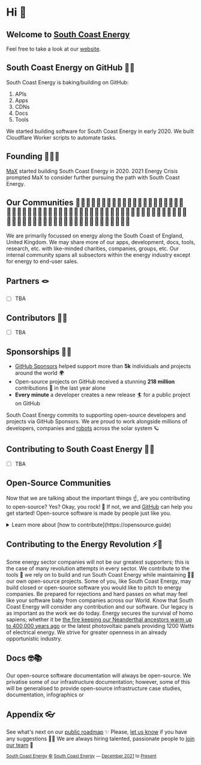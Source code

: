 # Hi 👋 

## Welcome to [South Coast Energy](https://github.com/SouthCoastEnergy)

Feel free to take a look at our [website](https://southcoast.energy).

## South Coast Energy on GitHub 🧑‍🍳

South Coast Energy is baking/building on GitHub:

1.	APIs
2.	Apps
3.	CDNs
4.	Docs
5.	Tools

We started building software for South Coast Energy in early 2020.
We built Cloudflare Worker scripts to automate tasks.

## Founding 👨🏻‍💻

[MaX](https://github.com/MaXFalstein) started building South Coast Energy in 2020.
2021 Energy Crisis prompted MaX to consider further pursuing the path with South Coast Energy.

## Our Communities 👨‍👩‍👦👨‍👩‍👧👨‍👩‍👧‍👦👨‍👩‍👦‍👦👨‍👩‍👧‍👧👩‍👩‍👦👩‍👩‍👧👩‍👩‍👧‍👦👩‍👩‍👦‍👦👩‍👩‍👧‍👧👨‍👨‍👦👨‍👨‍👧👨‍👨‍👧‍👦👨‍👨‍👦‍👦👨‍👨‍👧‍👧👩‍👦👩‍👧👩‍👧‍👦👩‍👦‍👦👩‍👧‍👧👨‍👦👨‍👧👨‍👧‍👦👨‍👦‍👦👨‍👧‍👧

We are primarily focussed on energy along the South Coast of England, United Kingdom.
We may share more of our apps, development, docs, tools, research, etc. with like-minded charities, companies, groups, etc.
Our internal community spans all subsectors within the energy industry except for energy to end-user sales.

## Partners 🪢

- [ ] TBA

## Contributors 🧑‍🔧

- [ ] TBA

## Sponsorships 🐕‍🦺

- [GitHub Sponsors](https://github.com/sponsors) helped support more than **5k** individuals and projects around the world 🌍
- Open-source projects on GitHub received a stunning **218 million** contributions 🚀 in the last year alone
- **Every minute** a developer creates a new release 🏄 for a public project on GitHub

South Coast Energy commits to supporting open-source developers and projects via GitHub Sponsors.
We are proud to work alongside millions of developers, companies and [robots](https://github.com/readme/featured/nasa-ingenuity-helicopter) across the solar system 🪐

## Contributing to South Coast Energy 🧑‍🏭

- [ ] TBA

## Open-Source Communities

Now that we are talking about the important things ☝️, are you contributing to open-source? Yes? Okay, you rock! 🎸 If not, we and [GitHub](https://github.com) can help you get started! Open-source software is made by people just like you.
<details> 
<summary>Learn more about [how to contribute](https://opensource.guide)</summary>
<br>
<ul>
<li>[How to Contribute to Open-Source](https://opensource.guide/how-to-contribute)</li>
<li>[Starting an Open Source Project](https://opensource.guide/starting-a-project)</li>
<li>[Finding Users for Your Project](https://opensource.guide/finding-users)</li>
<li>[Building Welcoming Communities](https://opensource.guide/building-community)</li>
<li>[Best Practices for Maintainers](https://opensource.guide/best-practices)</li>
<li>[Leadership and Governance](https://opensource.guide/leadership-and-governance)</li>
<li>[Getting Paid for Open-Source Work](https://opensource.guide/getting-paid)</li>
<li>[Your Code of Conduct](https://opensource.guide/code-of-conduct)</li>
<li>[Open-Source Metrics](https://opensource.guide/metrics)</li>
<li>[The Legal Side of Open Source](https://opensource.guide/legal/)</li>
</ul>
</details>

## Contributing to the Energy Revolution ⚡️🔋

Some energy sector companies will not be our greatest supporters; this is the case of many revolution attempts in every sector.
We contribute to the tools 🔧 we rely on to build and run South Coast Energy while maintaining 🧙‍♂️ our own open-source projects.
Some of you, like South Coast Energy, may build closed or open-source software you would like to pitch to energy companies.
Be prepared for rejections and hard passes on what may feel like your software baby from companies across our World.
Know that South Coast Energy will consider any contribution and our software. Our legacy is as important as the work we do today.
Energy secures the survival of homo sapiens; whether it be [the fire keeping our Neanderthal ancestors warm up to 400,000 years ago](https://www.sapiens.org/archaeology/neanderthal-fire) or the latest photovoltaic panels providing 1200 Watts of electrical energy.
We strive for greater openness in an already opportunistic industry.

## Docs 🤓📚

Our open-source software documentation will always be open-source.
We privatise some of our infrastructure documentation; however, some of this will be generalised to provide open-source infrastructure case studies, documentation, infographics or 

## Appendix 👓

See what's next on our [public roadmap](https://github.com/SouthCoastEnergy/roadmap) ✨
Please, [let us know](https://github.com/SouthCoastEnergy/feedback) if you have any suggestions 🙇‍♂️
We are always hiring talented, passionate people to [join our team](https://github.com/SouthCoastEnergy/careers) 🙌

<sub><a href="https://southcoast.energy">South Coast Energy</a> <a href="https://legal.southcoast.energy/copyright">©</a> <a href="https://southcoast.energy">South Coast Energy</a> — <a href="https://southcoast.energy/founding" id="originyear">December 2021</a> to <a href="https://southcoast.energy/latest" id="monthyear">Present</a></sub>
